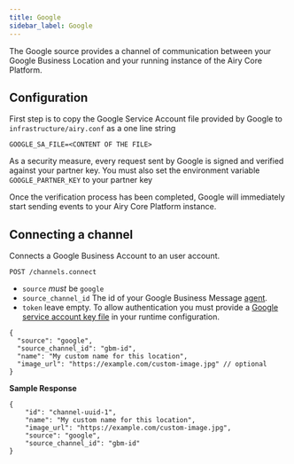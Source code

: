 ```yaml
---
title: Google
sidebar_label: Google
---
```


The Google source provides a channel of communication between your Google Business Location and your running instance of the Airy Core Platform.

## Configuration

First step is to copy the Google Service Account file provided by Google to `infrastructure/airy.conf` as a one line string

```
GOOGLE_SA_FILE=<CONTENT OF THE FILE>
```

As a security measure, every request sent by Google is signed and verified against your partner key.
You must also set the environment variable `GOOGLE_PARTNER_KEY` to your partner key

Once the verification process has been completed, Google will immediately start sending events to your Airy Core Platform instance.

## Connecting a channel

Connects a Google Business Account to an user account.

```
POST /channels.connect
```

- `source` *must* be `google`
- `source_channel_id` The id of your Google Business Message [agent](https://developers.google.com/business-communications/business-messages/reference/business-communications/rest/v1/brands.agents#Agent). 
- `token` leave empty. To allow authentication you must provide a [Google service account key file](https://developers.google.com/business-communications/business-messages/guides/quickstarts/prerequisite-setup) in your runtime configuration.

```json5
{
  "source": "google",
  "source_channel_id": "gbm-id",
  "name": "My custom name for this location",
  "image_url": "https://example.com/custom-image.jpg" // optional
}
```

**Sample Response**

```json5
{
    "id": "channel-uuid-1",
    "name": "My custom name for this location",
    "image_url": "https://example.com/custom-image.jpg",
    "source": "google",
    "source_channel_id": "gbm-id"
}
```
